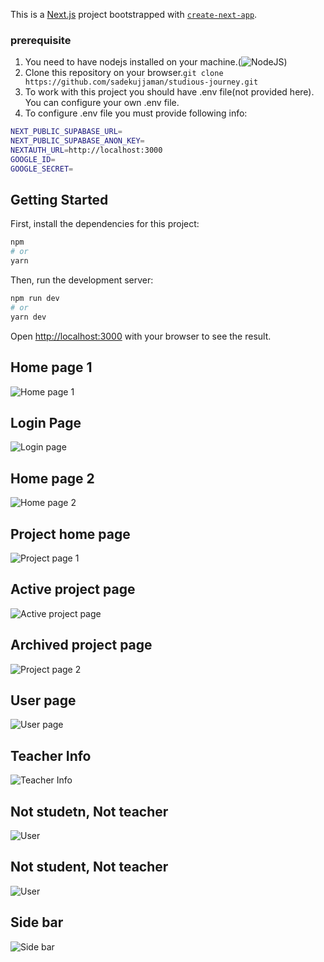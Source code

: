 This is a [Next.js](https://nextjs.org/) project bootstrapped with [`create-next-app`](https://github.com/vercel/next.js/tree/canary/packages/create-next-app).

### prerequisite 
1. You need to have nodejs installed on your machine.(![NodeJS](https://nodejs.org/en/download/))
2. Clone this repository on your browser.`git clone https://github.com/sadekujjaman/studious-journey.git`
3. To work with this project you should have .env file(not provided here). You can configure your own .env file.
4. To configure .env file you must provide following info:
```bash
NEXT_PUBLIC_SUPABASE_URL=
NEXT_PUBLIC_SUPABASE_ANON_KEY=
NEXTAUTH_URL=http://localhost:3000
GOOGLE_ID=
GOOGLE_SECRET=

```
## Getting Started

First, install the dependencies for this project:
```bash
npm
# or
yarn
```

Then, run the development server:

```bash
npm run dev
# or
yarn dev
```

Open [http://localhost:3000](http://localhost:3000) with your browser to see the result.

## Home page 1
![Home page 1](https://github.com/sadekujjaman/studious-journey/blob/main/images/Screenshot%20from%202021-12-14%2013-10-42.png)

## Login Page 
![Login page](https://github.com/sadekujjaman/studious-journey/blob/main/images/Screenshot%20from%202021-12-14%2013-10-57.png)

## Home page 2
![Home page 2](https://github.com/sadekujjaman/studious-journey/blob/main/images/Screenshot%20from%202021-12-14%2013-11-11.png)

## Project home page
![Project page 1](https://github.com/sadekujjaman/studious-journey/blob/main/images/Screenshot%20from%202021-12-14%2013-11-54.png)

## Active project page
![Active project page](https://github.com/sadekujjaman/studious-journey/blob/main/images/Screenshot%20from%202021-12-14%2013-13-42.png)

## Archived project page
![Project page 2](https://github.com/sadekujjaman/studious-journey/blob/main/images/Screenshot%20from%202021-12-14%2013-15-22.png)

## User page
![User page](https://github.com/sadekujjaman/studious-journey/blob/main/images/Screenshot%20from%202021-12-14%2013-17-05.png)

## Teacher Info
![Teacher Info](https://github.com/sadekujjaman/studious-journey/blob/main/images/Screenshot%20from%202021-12-14%2013-30-12.png)

## Not studetn, Not teacher
![User](https://github.com/sadekujjaman/studious-journey/blob/main/images/Screenshot%20from%202021-12-14%2013-31-12.png)

## Not student, Not teacher
![User](https://github.com/sadekujjaman/studious-journey/blob/main/images/Screenshot%20from%202021-12-14%2013-31-03.png)

## Side bar
![Side bar](https://github.com/sadekujjaman/studious-journey/blob/main/images/Screenshot%20from%202021-12-14%2013-17-23.png)

